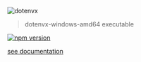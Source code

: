 ![dotenvx](https://dotenvx.com/better-banner.png)

> dotenvx-windows-amd64 executable

[![npm version](https://img.shields.io/npm/v/@dotenvx/dotenvx-windows-amd64.svg)](https://www.npmjs.com/package/@dotenvx/dotenvx-windows-amd64)

[see documentation](https://github.com/dotenvx/dotenvx)

&nbsp;
